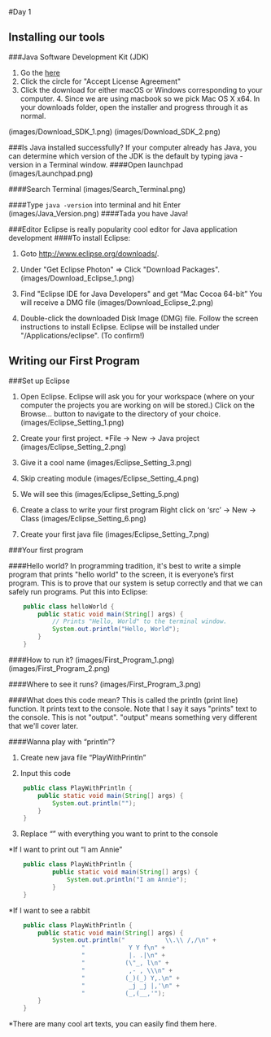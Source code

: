 #Day 1

## Installing our tools
###Java Software Development Kit (JDK)
1. Go the [here](http://www.oracle.com/technetwork/java/javase/downloads/jdk9-downloads-3848520.html)
2. Click the circle for "Accept License Agreement"
3. Click the download for either macOS or Windows corresponding to your computer. 4. Since we are using macbook so we pick Mac OS X x64.
In your downloads folder, open the installer and progress through it as normal. 

(images/Download_SDK_1.png)
(images/Download_SDK_2.png)
    
###Is Java installed successfully?
If your computer already has Java, you can determine which version of the JDK is the default by typing java -version in a Terminal window.
####Open launchpad
(images/Launchpad.png)

####Search Terminal 
(images/Search_Terminal.png)

####Type `java -version` into terminal and hit Enter
(images/Java_Version.png)
####Tada you have Java!

###Editor 
Eclipse is really popularity cool editor for Java application development
####To install Eclipse:
1. Goto http://www.eclipse.org/downloads/. 

2. Under "Get Eclipse Photon" ⇒ Click "Download Packages". 
(images/Download_Eclipse_1.png)

3. Find "Eclipse IDE for Java Developers" and get “Mac Cocoa 64-bit”
You will receive a DMG file
(images/Download_Eclipse_2.png)
4. Double-click the downloaded Disk Image (DMG) file. Follow the screen instructions to install Eclipse. Eclipse will be installed under "/Applications/eclipse". (To confirm!)


## Writing our First Program
###Set up Eclipse
1. Open Eclipse. 
Eclipse will ask you for your workspace (where on your computer the projects you are working on will be stored.) Click on the Browse... button to navigate to the directory of your choice.
(images/Eclipse_Setting_1.png)

2. Create your first project.
*File -> New -> Java project
(images/Eclipse_Setting_2.png)

3. Give it a cool name
(images/Eclipse_Setting_3.png)

4. Skip creating module
(images/Eclipse_Setting_4.png)

5. We will see this
(images/Eclipse_Setting_5.png)

6. Create a class to write your first program
Right click on ‘src’ -> New -> Class
(images/Eclipse_Setting_6.png)

7. Create your first java file
(images/Eclipse_Setting_7.png)

###Your first program

####Hello world? 
In programming tradition, it's best to write a simple program that prints "hello world" to the screen, it is everyone’s first program. This is to prove that our system is setup correctly and that we can safely run programs. Put this into Eclipse:
```Java
    public class helloWorld {
        public static void main(String[] args) {
            // Prints "Hello, World" to the terminal window.
            System.out.println("Hello, World");
        }
    }
```

####How to run it?
(images/First_Program_1.png)
(images/First_Program_2.png)

####Where to see it runs?
(images/First_Program_3.png)

####What does this code mean?
This is called the println (print line) function. It prints text to the console. Note that I say it says "prints" text to the console. This is not "output". "output" means something very different that we'll cover later.
    
####Wanna play with “println”?
1. Create new java file “PlayWithPrintln”



2. Input this code
```Java
    public class PlayWithPrintln {
        public static void main(String[] args) {
            System.out.println("");
        }
    } 
```
3. Replace “” with everything you want to print to the console

*If I want to print out “I am Annie”
```Java
    public class PlayWithPrintln {
            public static void main(String[] args) {
                System.out.println("I am Annie");
            }
    }
```

*If I want to see a rabbit

```Java
    public class PlayWithPrintln {
        public static void main(String[] args) {
            System.out.println("           \\.\\ /,/\n" +
                    "            Y Y f\n" +
                    "            |. .|\n" +
                    "           (\"_, l\n" +
                    "            ,- , \\\n" +
                    "           (_)(_) Y,.\n" +
                    "            _j _j |,'\n" +
                    "           (_,(__,'");
        }
    }
```



*There are many cool art texts, you can easily find them here.


